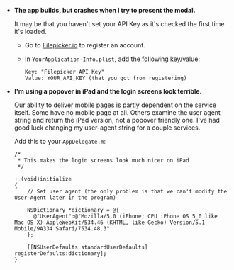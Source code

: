 - **The app builds, but crashes when I try to present the modal.**

  It may be that you haven't set your API Key as it's checked the first time it's loaded.

  - Go to [Filepicker.io](www.filepicker.io) to register an account.
  - In `YourApplication-Info.plist`, add the following key/value:

    ```
    Key: "Filepicker API Key"
    Value: YOUR_API_KEY (that you got from registering)
    ```
- **I'm using a popover in iPad and the login screens look terrible.**

  Our ability to deliver mobile pages is partly dependent on the service itself. Some have no mobile page at all. Others examine the user agent string and return the iPad version, not a popover friendly one. I've had good luck changing my user-agent string for a couple services.

  Add this to your `AppDelegate.m`:

  ```objc
  /*
   * This makes the login screens look much nicer on iPad
   */

  + (void)initialize
  {
      // Set user agent (the only problem is that we can't modify the User-Agent later in the program)

      NSDictionary *dictionary = @{
        @"UserAgent":@"Mozilla/5.0 (iPhone; CPU iPhone OS 5_0 like Mac OS X) AppleWebKit/534.46 (KHTML, like Gecko) Version/5.1 Mobile/9A334 Safari/7534.48.3"
      };

      [[NSUserDefaults standardUserDefaults] registerDefaults:dictionary];
  }
  ```
